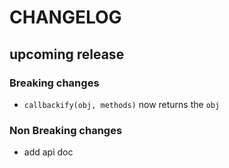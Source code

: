 # CHANGELOG

## upcoming release

### Breaking changes

- `callbackify(obj, methods)` now returns the `obj`

### Non Breaking changes

- add api doc
